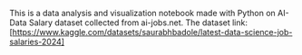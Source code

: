 This is a data analysis and visualization notebook made with Python on AI-Data Salary dataset collected from ai-jobs.net. The dataset link: [https://www.kaggle.com/datasets/saurabhbadole/latest-data-science-job-salaries-2024]
